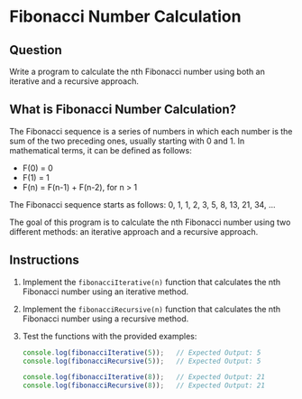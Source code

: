 # Fibonacci Number Calculation

## Question

Write a program to calculate the nth Fibonacci number using both an iterative and a recursive approach.

## What is Fibonacci Number Calculation?

The Fibonacci sequence is a series of numbers in which each number is the sum of the two preceding ones, usually starting with 0 and 1. In mathematical terms, it can be defined as follows:

- F(0) = 0
- F(1) = 1
- F(n) = F(n-1) + F(n-2), for n > 1

The Fibonacci sequence starts as follows:
0, 1, 1, 2, 3, 5, 8, 13, 21, 34, ...

The goal of this program is to calculate the nth Fibonacci number using two different methods: an iterative approach and a recursive approach.

## Instructions

1. Implement the `fibonacciIterative(n)` function that calculates the nth Fibonacci number using an iterative method.

2. Implement the `fibonacciRecursive(n)` function that calculates the nth Fibonacci number using a recursive method.

3. Test the functions with the provided examples:

   ```javascript
   console.log(fibonacciIterative(5));   // Expected Output: 5
   console.log(fibonacciRecursive(5));   // Expected Output: 5

   console.log(fibonacciIterative(8));   // Expected Output: 21
   console.log(fibonacciRecursive(8));   // Expected Output: 21

